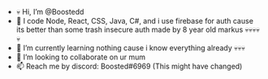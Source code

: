 - 💀 Hi, I’m @Boostedd
- 👀 I code Node, React, CSS, Java, C#, and i use firebase for auth cause its better than some trash insecure auth made by 8 year old markus 💀💀💀💀💀
- 🌱 I’m currently learning nothing cause i know everything already 💀💀💀
- 💞️ I’m looking to collaborate on ur mum
- 📫 Reach me by discord: Boosted#6969 (This might have changed)

<!---
Boostedd/Boostedd is a ✨ special ✨ repository because its `README.md` (this file) appears on your GitHub profile.
You can click the Preview link to take a look at your changes.
--->

